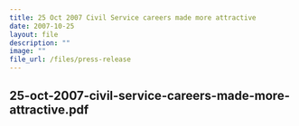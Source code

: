 ```yaml
---
title: 25 Oct 2007 Civil Service careers made more attractive
date: 2007-10-25
layout: file
description: ""
image: ""
file_url: /files/press-release
---
```

25-oct-2007-civil-service-careers-made-more-attractive.pdf
---
